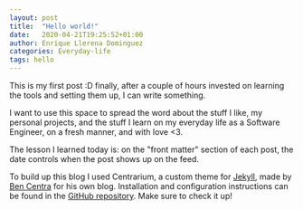 ```yaml
---
layout: post
title:  "Hello world!"
date:   2020-04-21T19:25:52+01:00
author: Enrique Llerena Dominguez
categories: Everyday-life
tags: hello
---
```


This is my first post :D finally, after a couple of hours invested on learning the tools and setting them up, I can write something.

I want to use this space to spread the word about the stuff I like, my personal projects, and the stuff I learn on my everyday
 life as a Software Engineer, on a fresh manner, and with love <3.

The lesson I learned today is: on the "front matter" section of each post, the date controls when the post shows up on the feed.

To build up this blog I used Centrarium, a custom theme for [Jekyll][jekyll], made by [Ben Centra][bencentra] for his own blog.
Installation and configuration instructions can be found in the [GitHub repository](https://github.com/bencentra/centrarium).
Make sure to check it up!


[centrarium]: https://github.com/bencentra/centrarium
[bencentra]: http://bencentra.com
[jekyll]: https://github.com/jekyll/jekyll
